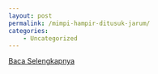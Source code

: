 ```yaml
---
layout: post
permalink: /mimpi-hampir-ditusuk-jarum/
categories:
    - Uncategorized
---
```


[Baca Selengkapnya](/07)